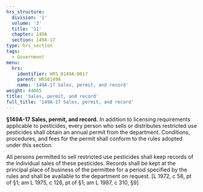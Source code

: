 ```yaml
---
hrs_structure:
  division: '1'
  volume: '3'
  title: '11'
  chapter: 149A
  section: 149A-17
type: hrs_section
tags:
  - Government
menu:
  hrs:
    identifier: HRS_0149A-0017
    parent: HRS0149A
    name: '149A-17 Sales, permit, and record'
weight: 44065
title: 'Sales, permit, and record'
full_title: '149A-17 Sales, permit, and record'
---
```

**§149A-17 Sales, permit, and record.** In addition to licensing requirements applicable to pesticides, every person who sells or distributes restricted use pesticides shall obtain an annual permit from the department. Conditions, procedures, and fees for the permit shall conform to the rules adopted under this section.

All persons permitted to sell restricted use pesticides shall keep records of the individual sales of these pesticides. Records shall be kept at the principal place of business of the permittee for a period specified by the rules and shall be available to the department on request. [L 1972, c 58, pt of §1; am L 1975, c 126, pt of §1; am L 1987, c 310, §9]